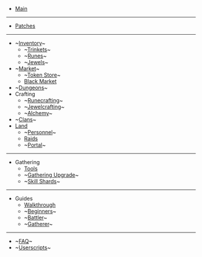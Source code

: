 <!-- docs/_sidebar.md -->

* [Main](/)

<hr>

* [Patches](patches.md)

<hr>

* ~[Inventory](inventory.md)~
  * ~[Trinkets](inventory/trinkets.md)~
  * ~[Runes](inventory/runes.md)~
  * ~[Jewels](inventory/jewels.md)~
* ~[Market](market.md)~
  * ~[Token Store](market/tokenstore.md)~
  * [Black Market](market/blackmarket.md)
* ~[Dungeons](dungeons.md)~
* Crafting
  * ~[Runecrafting](crafting/runecrafting.md)~
  * ~[Jewelcrafting](crafting/jewelcrafting.md)~
  * ~[Alchemy](crafting/alchemy.md)~
* ~[Clans](clans.md)~
* [Land](land.md)
  * ~[Personnel](land/personnel.md)~
  * [Raids](land/raids.md)
  * ~[Portal](land/portal.md)~

<hr>

* Gathering
  * [Tools](gathering/tools.md)
  * ~[Gathering Upgrade](gathering/gatheringupgrade.md)~
  * ~[Skill Shards](gathering/shards.md)~

<hr>

* Guides
  * [Walkthrough](guides/walkthrough.md)
  * ~[Beginners](guides/beginners.md)~
  * ~[Battler](guides/battler.md)~
  * ~[Gatherer](guides/gatherer.md)~

<hr>

* ~[FAQ](faq.md)~
* ~[Userscripts](userscripts.md)~
